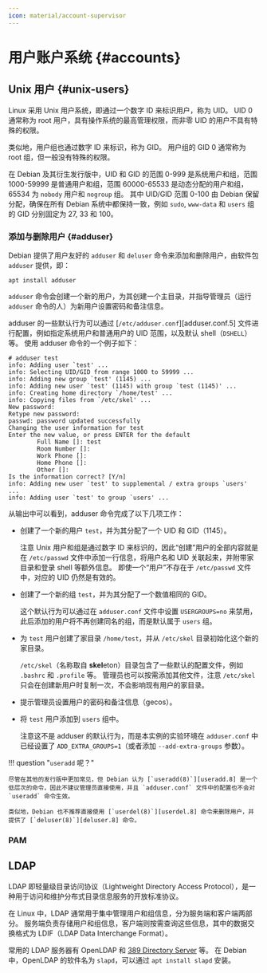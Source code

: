 ```yaml
---
icon: material/account-supervisor
---
```


# 用户账户系统 {#accounts}

## Unix 用户 {#unix-users}

Linux 采用 Unix 用户系统，即通过一个数字 ID 来标识用户，称为 UID。
UID 0 通常称为 root 用户，具有操作系统的最高管理权限，而非零 UID 的用户不具有特殊的权限。

类似地，用户组也通过数字 ID 来标识，称为 GID。
用户组的 GID 0 通常称为 root 组，但一般没有特殊的权限。

在 Debian 及其衍生发行版中，UID 和 GID 的范围 0-999 是系统用户和组，范围 1000-59999 是普通用户和组，范围 60000-65533 是动态分配的用户和组，65534 为 `nobody` 用户和 `nogroup` 组。
其中 UID/GID 范围 0-100 由 Debian 保留分配，确保在所有 Debian 系统中都保持一致，例如 `sudo`, `www-data` 和 `users` 组的 GID 分别固定为 27, 33 和 100。

### 添加与删除用户 {#adduser}

Debian 提供了用户友好的 `adduser` 和 `deluser` 命令来添加和删除用户，由软件包 `adduser` 提供，即：

```shell
apt install adduser
```

`adduser` 命令会创建一个新的用户，为其创建一个主目录，并指导管理员（运行 `adduser` 命令的人）为新用户设置密码和备注信息。

adduser 的一些默认行为可以通过 [`/etc/adduser.conf`][adduser.conf.5] 文件进行配置，例如指定系统用户和普通用户的 UID 范围，以及默认 shell（`DSHELL`）等。
使用 adduser 命令的一个例子如下：

```console
# adduser test
info: Adding user `test' ...
info: Selecting UID/GID from range 1000 to 59999 ...
info: Adding new group `test' (1145) ...
info: Adding new user `test' (1145) with group `test (1145)' ...
info: Creating home directory `/home/test' ...
info: Copying files from `/etc/skel' ...
New password:
Retype new password:
passwd: password updated successfully
Changing the user information for test
Enter the new value, or press ENTER for the default
        Full Name []: test
        Room Number []:
        Work Phone []:
        Home Phone []:
        Other []:
Is the information correct? [Y/n]
info: Adding new user `test' to supplemental / extra groups `users' ...
info: Adding user `test' to group `users' ...
```

从输出中可以看到，adduser 命令完成了以下几项工作：

- 创建了一个新的用户 `test`，并为其分配了一个 UID 和 GID（1145）。

    注意 Unix 用户和组是通过数字 ID 来标识的，因此“创建”用户的全部内容就是在 `/etc/passwd` 文件中添加一行信息，将用户名和 UID 关联起来，并附带家目录和登录 shell 等额外信息。
    即使一个“用户”不存在于 `/etc/passwd` 文件中，对应的 UID 仍然是有效的。

- 创建了一个新的组 `test`，并为其分配了一个数值相同的 GID。

    这个默认行为可以通过在 `adduser.conf` 文件中设置 `USERGROUPS=no` 来禁用，此后添加的用户将不再创建同名的组，而是默认属于 `users` 组。

- 为 `test` 用户创建了家目录 `/home/test`，并从 `/etc/skel` 目录初始化这个新的家目录。

    `/etc/skel`（名称取自 **skel**eton）目录包含了一些默认的配置文件，例如 `.bashrc` 和 `.profile` 等。
    管理员也可以按需添加其他文件，注意 `/etc/skel` 只会在创建新用户时复制一次，不会影响现有用户的家目录。

- 提示管理员设置用户的密码和备注信息（gecos）。
- 将 `test` 用户添加到 `users` 组中。

    注意这不是 adduser 的默认行为，而是本实例的实验环境在 `adduser.conf` 中已经设置了 `ADD_EXTRA_GROUPS=1`（或者添加 `--add-extra-groups` 参数）。

!!! question "`useradd` 呢？"

    尽管在其他的发行版中更加常见，但 Debian 认为 [`useradd(8)`][useradd.8] 是一个低层次的命令，因此不建议管理员直接使用，并且 `adduser.conf` 文件中的配置也不会对 `useradd` 命令生效。

    类似地，Debian 也不推荐直接使用 [`userdel(8)`][userdel.8] 命令来删除用户，并提供了 [`deluser(8)`][deluser.8] 命令。

### PAM

## LDAP

LDAP 即轻量级目录访问协议（Lightweight Directory Access Protocol），是一种用于访问和维护分布式目录信息服务的开放标准协议。

在 Linux 中，LDAP 通常用于集中管理用户和组信息，分为服务端和客户端两部分。
服务端负责存储用户和组信息，客户端则按需查询这些信息，其中的数据交换格式为 LDIF（LDAP Data Interchange Format）。

常用的 LDAP 服务器有 OpenLDAP 和 [389 Directory Server](https://www.port389.org/) 等。
在 Debian 中，OpenLDAP 的软件名为 `slapd`，可以通过 `apt install slapd` 安装。
